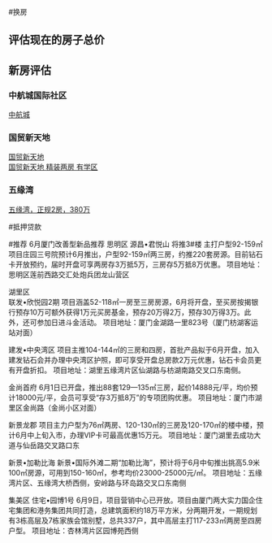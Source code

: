 #换房
## 评估现在的房子总价

## 新房评估
### 中航城国际社区

[中航城](http://xm.fang.lianjia.com/loupan/p_JjlubUOo/)

### 国贸新天地
[国贸新天地](http://xm.lianjia.com/ershoufang/XMHL92633287.html)  
[国贸新天地 精装两房 有学区](http://xm.lianjia.com/ershoufang/XMHL92485203.html)
### 五缘湾
[五缘湾，正规2房，380万](http://xm.lianjia.com/ershoufang/XMHL92522227.html#detail-album)


#抵押贷款


#推荐
6月厦门改善型新品推荐
思明区
源昌•君悦山
将推3#楼 主打户型92-159㎡
项目庄园三号院预计6月推出，户型92-159㎡两三房，约推220套房源。目前钻石卡开放预约，届时开盘可享两房存3万抵5万，三房存5万抵8万优惠。
项目地址：思明区莲前西路交汇处炮兵团龙山营区
 
湖里区    
联发•欣悦园2期
    项目涵盖52-118㎡一房至三房房源，6月将开盘，至买房按揭银行预存10万可额外获得1万元买房基金，预存20万得2万，预存30万得3万。此外，还可参加日进斗金活动。
项目地址：厦门金湖路一里823号（厦门枋湖客运站对面）
 
建发•中央湾区
项目主推104-144㎡的三房和四房，首批产品拟于6月开盘，加入建发钻石会并办理中央湾区护照，即可享受开盘总房款2万元优惠，钻石卡会员更有开盘折扣。
项目地址：湖里五缘湾片区仙湖路与枋湖南路交叉口东南侧。
 
金尚首府
6月1日已开盘，推出88套129—135㎡三房，起价14888元/平，均价预计18000元/平，会员可享受“存3万抵8万”的专项团购优惠。
项目地址：厦门市湖里区金尚路（金尚小区对面）
 
新景龙郡
项目主力户型为76㎡两房、120-130㎡的三房及120-170㎡的楼中楼，预计6月中上旬入市，办理VIP卡可最高优惠15万元。
项目地址：厦门湖里去成功大道与仙岳路交叉路口东
 
新景•加勒比海
新景•国际外滩二期“加勒比海”，预计将于6月中旬推出挑高5.9米100㎡房源，可用到150-160㎡，参考均价23000-25000元/㎡。
项目地址：五缘湾片区、五缘湾大桥西侧，安岭路与环岛路交叉口东南侧
 
集美区
住宅•园博1号
6月9日，项目营销中心已开放。项目由厦门两大实力国企住宅集团和港务集团共同打造，总建筑面积约18万平方米，分两期开发，一期规划有3栋高层及7栋家族会馆别墅，总共337户，其中高层主打117-233㎡两房至四房户型。
项目地址：杏林湾片区园博苑西侧 